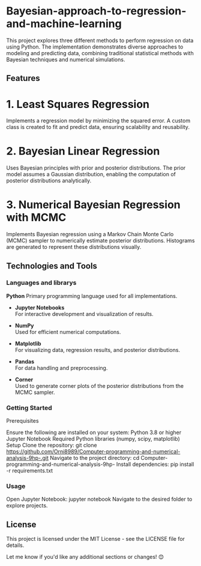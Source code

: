 # Bayesian-approach-to-regression-and-machine-learning
This project explores three different methods to perform regression on data using Python. The implementation demonstrates diverse approaches to modeling and predicting data, combining traditional statistical methods with Bayesian techniques and numerical simulations.

## Features

# 1. Least Squares Regression 
   Implements a regression model by minimizing the squared error. A custom class is created to fit and predict data, ensuring scalability and reusability.  

# 2. Bayesian Linear Regression
   Uses Bayesian principles with prior and posterior distributions. The prior model assumes a Gaussian distribution, enabling the computation of posterior distributions analytically.  

# 3. Numerical Bayesian Regression with MCMC  
   Implements Bayesian regression using a Markov Chain Monte Carlo (MCMC) sampler to numerically estimate posterior distributions. Histograms are generated to represent these distributions visually.  
## Technologies and Tools

### Languages and librarys
**Python** 
   Primary programming language used for all implementations.  

- **Jupyter Notebooks**  
   For interactive development and visualization of results.  

- **NumPy**  
   Used for efficient numerical computations.  

- **Matplotlib**  
   For visualizing data, regression results, and posterior distributions.  

- **Pandas**  
   For data handling and preprocessing.  

- **Corner**  
   Used to generate corner plots of the posterior distributions from the MCMC sampler.

### Getting Started
Prerequisites

Ensure the following are installed on your system:
Python 3.8 or higher
Jupyter Notebook
Required Python libraries (numpy, scipy, matplotlib)
Setup
Clone the repository:
git clone https://github.com/Orni8989/Computer-programming-and-numerical-analysis-9hp-.git
Navigate to the project directory:
cd Computer-programming-and-numerical-analysis-9hp-
Install dependencies:
pip install -r requirements.txt

### Usage
Open Jupyter Notebook:
jupyter notebook
Navigate to the desired folder to explore projects.

## License
This project is licensed under the MIT License - see the LICENSE file for details.

Let me know if you'd like any additional sections or changes! 😊
